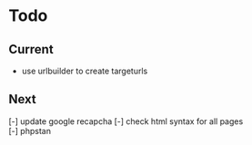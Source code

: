 # Todo

## Current

- use urlbuilder to create targeturls

## Next

[-] update google recapcha
[-] check html syntax for all pages  
[-] phpstan  
